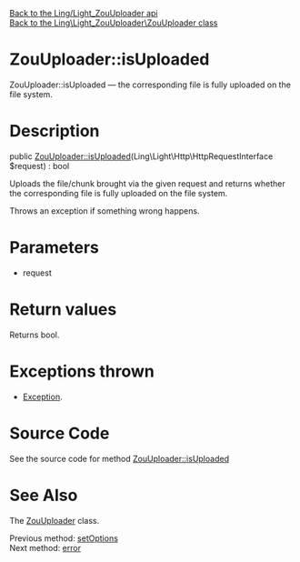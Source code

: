 [Back to the Ling/Light_ZouUploader api](https://github.com/lingtalfi/Light_ZouUploader/blob/master/doc/api/Ling/Light_ZouUploader.md)<br>
[Back to the Ling\Light_ZouUploader\ZouUploader class](https://github.com/lingtalfi/Light_ZouUploader/blob/master/doc/api/Ling/Light_ZouUploader/ZouUploader.md)


ZouUploader::isUploaded
================



ZouUploader::isUploaded — the corresponding file is fully uploaded on the file system.




Description
================


public [ZouUploader::isUploaded](https://github.com/lingtalfi/Light_ZouUploader/blob/master/doc/api/Ling/Light_ZouUploader/ZouUploader/isUploaded.md)(Ling\Light\Http\HttpRequestInterface $request) : bool




Uploads the file/chunk brought via the given request and returns whether
the corresponding file is fully uploaded on the file system.

Throws an exception if something wrong happens.




Parameters
================


- request

    


Return values
================

Returns bool.


Exceptions thrown
================

- [Exception](http://php.net/manual/en/class.exception.php).&nbsp;







Source Code
===========
See the source code for method [ZouUploader::isUploaded](https://github.com/lingtalfi/Light_ZouUploader/blob/master/ZouUploader.php#L76-L148)


See Also
================

The [ZouUploader](https://github.com/lingtalfi/Light_ZouUploader/blob/master/doc/api/Ling/Light_ZouUploader/ZouUploader.md) class.

Previous method: [setOptions](https://github.com/lingtalfi/Light_ZouUploader/blob/master/doc/api/Ling/Light_ZouUploader/ZouUploader/setOptions.md)<br>Next method: [error](https://github.com/lingtalfi/Light_ZouUploader/blob/master/doc/api/Ling/Light_ZouUploader/ZouUploader/error.md)<br>

